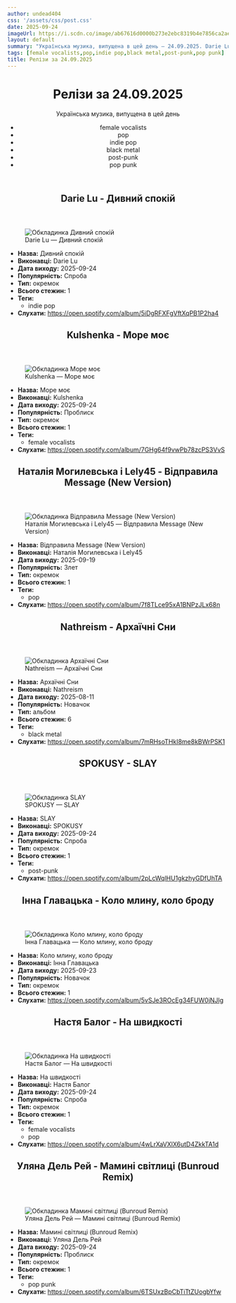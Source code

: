 ```yaml
---
author: undead404
css: '/assets/css/post.css'
date: 2025-09-24
imageUrl: https://i.scdn.co/image/ab67616d0000b273e2ebc8319b4e7856ca2ae3f5
layout: default
summary: "Українська музика, випущена в цей день – 24.09.2025. Darie Lu, Kulshenka, Наталія Могилевська, Lely45 і Nathreism"
tags: [female vocalists,pop,indie pop,black metal,post-punk,pop punk]
title: Релізи за 24.09.2025
---
```


<main class="main-content">
  <header>
    <h1>Релізи за <time datetime="2025-09-24">24.09.2025</time></h1>
    <p class="summary">Українська музика, випущена в цей день</p>
      <ul class="tags">
          <li>female vocalists</li>
          <li>pop</li>
          <li>indie pop</li>
          <li>black metal</li>
          <li>post-punk</li>
          <li>pop punk</li>
      </ul>
  </header>
  <section class="releases">
    <article class="release">
      <header>
        <h2>
          Darie Lu - Дивний спокій
        </h2>
      </header>
      <figure>
        <img src="https://i.scdn.co/image/ab67616d0000b273e2ebc8319b4e7856ca2ae3f5" alt="Обкладинка Дивний спокій">
        <figcaption>Darie Lu — Дивний спокій</figcaption>
      </figure>
      <ul>
        <li><strong>Назва:</strong> Дивний спокій</li>
        <li><strong>Виконавці:</strong> Darie Lu</li>
        <li><strong>Дата виходу:</strong> 2025-09-24</li>
        <li><strong>Популярність:</strong> Спроба</li>
        <li><strong>Тип:</strong> окремок</li>
        <li><strong>Всього стежин:</strong> 1</li>
            <li><strong>Теги:</strong>
            <ul class="tags">
                <li class="tag">indie pop</li>
            </ul>
            </li>
        <li><strong>Слухати:</strong> <a href="https://open.spotify.com/album/5iDgRFXFgVftXqPB1P2ha4" target="_blank">https:&#x2F;&#x2F;open.spotify.com&#x2F;album&#x2F;5iDgRFXFgVftXqPB1P2ha4</a></li>
      </ul>
    </article>
    <article class="release">
      <header>
        <h2>
          Kulshenka - Море моє
        </h2>
      </header>
      <figure>
        <img src="https://i.scdn.co/image/ab67616d0000b273a08a38d8a53f397148982b5d" alt="Обкладинка Море моє">
        <figcaption>Kulshenka — Море моє</figcaption>
      </figure>
      <ul>
        <li><strong>Назва:</strong> Море моє</li>
        <li><strong>Виконавці:</strong> Kulshenka</li>
        <li><strong>Дата виходу:</strong> 2025-09-24</li>
        <li><strong>Популярність:</strong> Проблиск</li>
        <li><strong>Тип:</strong> окремок</li>
        <li><strong>Всього стежин:</strong> 1</li>
            <li><strong>Теги:</strong>
            <ul class="tags">
                <li class="tag">female vocalists</li>
            </ul>
            </li>
        <li><strong>Слухати:</strong> <a href="https://open.spotify.com/album/7GHg64f9vwPb78zcPS3VvS" target="_blank">https:&#x2F;&#x2F;open.spotify.com&#x2F;album&#x2F;7GHg64f9vwPb78zcPS3VvS</a></li>
      </ul>
    </article>
    <article class="release">
      <header>
        <h2>
          Наталія Могилевська і Lely45 - Відправила Message (New Version)
        </h2>
      </header>
      <figure>
        <img src="https://i.scdn.co/image/ab67616d0000b273f4a670409b0f8893ec6a3c63" alt="Обкладинка Відправила Message (New Version)">
        <figcaption>Наталія Могилевська і Lely45 — Відправила Message (New Version)</figcaption>
      </figure>
      <ul>
        <li><strong>Назва:</strong> Відправила Message (New Version)</li>
        <li><strong>Виконавці:</strong> Наталія Могилевська і Lely45</li>
        <li><strong>Дата виходу:</strong> 2025-09-19</li>
        <li><strong>Популярність:</strong> Злет</li>
        <li><strong>Тип:</strong> окремок</li>
        <li><strong>Всього стежин:</strong> 1</li>
            <li><strong>Теги:</strong>
            <ul class="tags">
                <li class="tag">pop</li>
            </ul>
            </li>
        <li><strong>Слухати:</strong> <a href="https://open.spotify.com/album/7f8TLce95xA1BNPzJLx68n" target="_blank">https:&#x2F;&#x2F;open.spotify.com&#x2F;album&#x2F;7f8TLce95xA1BNPzJLx68n</a></li>
      </ul>
    </article>
    <article class="release">
      <header>
        <h2>
          Nathreism - Архаїчні Сни
        </h2>
      </header>
      <figure>
        <img src="https://i.scdn.co/image/ab67616d0000b27300fae29bf97b0fdd3b0b556d" alt="Обкладинка Архаїчні Сни">
        <figcaption>Nathreism — Архаїчні Сни</figcaption>
      </figure>
      <ul>
        <li><strong>Назва:</strong> Архаїчні Сни</li>
        <li><strong>Виконавці:</strong> Nathreism</li>
        <li><strong>Дата виходу:</strong> 2025-08-11</li>
        <li><strong>Популярність:</strong> Новачок</li>
        <li><strong>Тип:</strong> альбом</li>
        <li><strong>Всього стежин:</strong> 6</li>
            <li><strong>Теги:</strong>
            <ul class="tags">
                <li class="tag">black metal</li>
            </ul>
            </li>
        <li><strong>Слухати:</strong> <a href="https://open.spotify.com/album/7mRHsoTHkI8me8kBWrPSK1" target="_blank">https:&#x2F;&#x2F;open.spotify.com&#x2F;album&#x2F;7mRHsoTHkI8me8kBWrPSK1</a></li>
      </ul>
    </article>
    <article class="release">
      <header>
        <h2>
          SPOKUSY - SLAY
        </h2>
      </header>
      <figure>
        <img src="https://i.scdn.co/image/ab67616d0000b273b1fb76fe2ea0390a99767ceb" alt="Обкладинка SLAY">
        <figcaption>SPOKUSY — SLAY</figcaption>
      </figure>
      <ul>
        <li><strong>Назва:</strong> SLAY</li>
        <li><strong>Виконавці:</strong> SPOKUSY</li>
        <li><strong>Дата виходу:</strong> 2025-09-24</li>
        <li><strong>Популярність:</strong> Спроба</li>
        <li><strong>Тип:</strong> окремок</li>
        <li><strong>Всього стежин:</strong> 1</li>
            <li><strong>Теги:</strong>
            <ul class="tags">
                <li class="tag">post-punk</li>
            </ul>
            </li>
        <li><strong>Слухати:</strong> <a href="https://open.spotify.com/album/2pLcWqlHU1gkzhyGDfUhTA" target="_blank">https:&#x2F;&#x2F;open.spotify.com&#x2F;album&#x2F;2pLcWqlHU1gkzhyGDfUhTA</a></li>
      </ul>
    </article>
    <article class="release">
      <header>
        <h2>
          Інна Главацька - Коло млину, коло броду
        </h2>
      </header>
      <figure>
        <img src="https://i.scdn.co/image/ab67616d0000b273bc82afa89db802a93eea835a" alt="Обкладинка Коло млину, коло броду">
        <figcaption>Інна Главацька — Коло млину, коло броду</figcaption>
      </figure>
      <ul>
        <li><strong>Назва:</strong> Коло млину, коло броду</li>
        <li><strong>Виконавці:</strong> Інна Главацька</li>
        <li><strong>Дата виходу:</strong> 2025-09-23</li>
        <li><strong>Популярність:</strong> Новачок</li>
        <li><strong>Тип:</strong> окремок</li>
        <li><strong>Всього стежин:</strong> 1</li>
        <li><strong>Слухати:</strong> <a href="https://open.spotify.com/album/5vSJe3ROcEg34FUW0jNJlg" target="_blank">https:&#x2F;&#x2F;open.spotify.com&#x2F;album&#x2F;5vSJe3ROcEg34FUW0jNJlg</a></li>
      </ul>
    </article>
    <article class="release">
      <header>
        <h2>
          Настя Балог - На швидкості
        </h2>
      </header>
      <figure>
        <img src="https://i.scdn.co/image/ab67616d0000b27345fff699f5501f9581b07bea" alt="Обкладинка На швидкості">
        <figcaption>Настя Балог — На швидкості</figcaption>
      </figure>
      <ul>
        <li><strong>Назва:</strong> На швидкості</li>
        <li><strong>Виконавці:</strong> Настя Балог</li>
        <li><strong>Дата виходу:</strong> 2025-09-24</li>
        <li><strong>Популярність:</strong> Спроба</li>
        <li><strong>Тип:</strong> окремок</li>
        <li><strong>Всього стежин:</strong> 1</li>
            <li><strong>Теги:</strong>
            <ul class="tags">
                <li class="tag">female vocalists</li>
                <li class="tag">pop</li>
            </ul>
            </li>
        <li><strong>Слухати:</strong> <a href="https://open.spotify.com/album/4wLrXaVXlX6utD4ZkkTA1d" target="_blank">https:&#x2F;&#x2F;open.spotify.com&#x2F;album&#x2F;4wLrXaVXlX6utD4ZkkTA1d</a></li>
      </ul>
    </article>
    <article class="release">
      <header>
        <h2>
          Уляна Дель Рей - Мамині світлиці (Bunroud Remix)
        </h2>
      </header>
      <figure>
        <img src="https://i.scdn.co/image/ab67616d0000b273fb0069f0eb8ae83f73492430" alt="Обкладинка Мамині світлиці (Bunroud Remix)">
        <figcaption>Уляна Дель Рей — Мамині світлиці (Bunroud Remix)</figcaption>
      </figure>
      <ul>
        <li><strong>Назва:</strong> Мамині світлиці (Bunroud Remix)</li>
        <li><strong>Виконавці:</strong> Уляна Дель Рей</li>
        <li><strong>Дата виходу:</strong> 2025-09-24</li>
        <li><strong>Популярність:</strong> Проблиск</li>
        <li><strong>Тип:</strong> окремок</li>
        <li><strong>Всього стежин:</strong> 1</li>
            <li><strong>Теги:</strong>
            <ul class="tags">
                <li class="tag">pop punk</li>
            </ul>
            </li>
        <li><strong>Слухати:</strong> <a href="https://open.spotify.com/album/6TSUxzBpCbTiTtZUogbYfw" target="_blank">https:&#x2F;&#x2F;open.spotify.com&#x2F;album&#x2F;6TSUxzBpCbTiTtZUogbYfw</a></li>
      </ul>
    </article>
  </section>
</main>